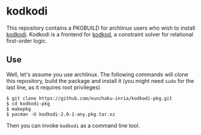 # kodkodi

This repository contains a PKGBUILD for archlinux users who wish to install
[kodkodi](http://people.mpi-inf.mpg.de/~jblanche/). Kodkodi is a frontend for
[kodkod](http://alloy.mit.edu/kodkod/), a constraint solver for relational
first-order logic.

## Use

Well, let's assume you use archlinux. The following commands will
clone this repository, build the package and install it (you might need
`sudo` for the last line, as it requires root privileges)

    $ git clone https://github.com/nunchaku-inria/kodkodi-pkg.git
    $ cd kodkodi-pkg
    $ makepkg
    $ pacman -U kodkodi-2.0-1-any.pkg.tar.xz

Then you can invoke `kodkodi` as a command line tool.
